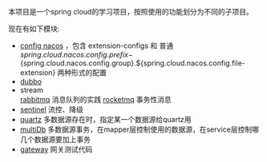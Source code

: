 本项目是一个spring cloud的学习项目，按照使用的功能划分为不同的子项目。

现在有如下模块:

   - [config&nbsp;nacos](https://github.com/guzhangyu/learn-spring-cloud/tree/master/spring-cloud-config) ，包含 extension-configs 和 普通 ${spring.cloud.nacos.config.prefix}-${spring.cloud.nacos.config.group}.${spring.cloud.nacos.config.file-extension} 两种形式的配置
   - [dubbo](https://github.com/guzhangyu/learn-spring-cloud/tree/master/spring-cloud-dubbo) 
   - stream <div>
        [rabbitmq](https://github.com/guzhangyu/learn-spring-cloud/tree/master/spring-cloud-stream/spring-cloud-stream-rabbitmq) 消息队列的实践
        [rocketmq](https://github.com/guzhangyu/learn-spring-cloud/tree/master/spring-cloud-stream/spring-cloud-stream-transaction-sender) 事务性消息
        </div>
   - [sentinel](https://github.com/guzhangyu/learn-spring-cloud/tree/master/spring-cloud-sentinel) 流控、降级
   - [quartz](https://github.com/guzhangyu/learn-spring-cloud/tree/master/springboot-quartz) 多数据源存在时，指定某一个数据源给quartz用
   - [multiDb](https://github.com/guzhangyu/learn-spring-cloud/tree/master/springboot-multidb) 多数据源事务，在mapper层控制使用的数据源，在service层控制哪几个数据源要加上事务
   - [gateway](https://github.com/guzhangyu/learn-spring-cloud/tree/master/spring-cloud-gateway) 网关测试代码
 